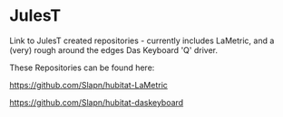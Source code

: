 # JulesT
Link to JulesT created repositories - currently includes LaMetric, and a (very) rough around the edges Das Keyboard 'Q' driver.

These Repositories can be found here:

https://github.com/Slapn/hubitat-LaMetric

https://github.com/Slapn/hubitat-daskeyboard
